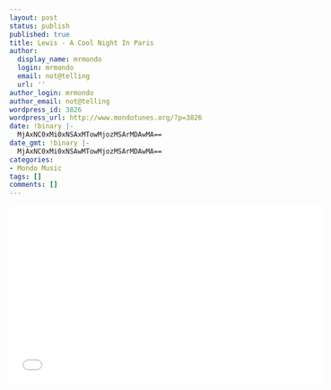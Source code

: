 ```yaml
---
layout: post
status: publish
published: true
title: Lewis - A Cool Night In Paris
author:
  display_name: mrmondo
  login: mrmondo
  email: not@telling
  url: ''
author_login: mrmondo
author_email: not@telling
wordpress_id: 3826
wordpress_url: http://www.mondotunes.org/?p=3826
date: !binary |-
  MjAxNC0xMi0xNSAxMTowMjozMSArMDAwMA==
date_gmt: !binary |-
  MjAxNC0xMi0xNSAwMTowMjozMSArMDAwMA==
categories:
- Mondo Music
tags: []
comments: []
---
```

<iframe width="560" height="315" src="//www.youtube.com/embed/ZrPAUmUvf6M" frameborder="0"> </iframe>
